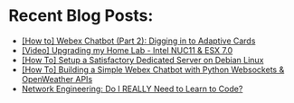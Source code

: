 # Recent Blog Posts: 

<!-- BLOG-POST-LIST:START -->
- [[How to] Webex Chatbot &lpar;Part 2&rpar;: Digging in to Adaptive Cards](https://0x2142.com/webex-chatbot-with-adaptivecards/)
- [[Video] Upgrading my Home Lab - Intel NUC11 &amp; ESX 7.0](https://0x2142.com/home-lab-upgrade-intel-nuc11/)
- [[How To] Setup a Satisfactory Dedicated Server on Debian Linux](https://0x2142.com/how-to-set-up-a-satisfactory-dedicated-game-server/)
- [[How To] Building a Simple Webex Chatbot with Python Websockets &amp; OpenWeather APIs](https://0x2142.com/how-to-building-a-basic-webex-chatbot/)
- [Network Engineering: Do I REALLY Need to Learn to Code?](https://0x2142.com/do-i-really-need-to-learn-to-code/)
<!-- BLOG-POST-LIST:END -->
